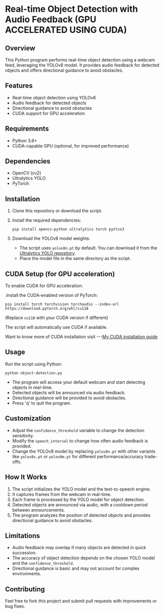 # Real-time Object Detection with Audio Feedback (GPU ACCELERATED USING CUDA)

## Overview
This Python program performs real-time object detection using a webcam feed, leveraging the YOLOv8 model. It provides audio feedback for detected objects and offers directional guidance to avoid obstacles.

## Features
- Real-time object detection using YOLOv8
- Audio feedback for detected objects
- Directional guidance to avoid obstacles
- CUDA support for GPU acceleration

## Requirements
- Python 3.6+
- CUDA-capable GPU (optional, for improved performance)

## Dependencies
- OpenCV (cv2)
- Ultralytics YOLO
- PyTorch
  

## Installation

1. Clone this repository or download the script.

2. Install the required dependencies:
   ```
   pip install opencv-python ultralytics torch pyttsx3
   ```

3. Download the YOLOv8 model weights:
   - The script uses `yolov8n.pt` by default. You can download it from the [Ultralytics YOLO repository](https://github.com/ultralytics/yolov8).
   - Place the model file in the same directory as the script.

## CUDA Setup (for GPU acceleration)

To enable CUDA for GPU acceleration:

.Install the CUDA-enabled version of PyTorch:
   ```
   pip install torch torchvision torchaudio --index-url https://download.pytorch.org/whl/cu118
   ```
   (Replace `cu118` with your CUDA version if different)

The script will automatically use CUDA if available.

Want to know more of CUDA installation visit ---[My CUDA installation guide](https://github.com/anugraheeth/OpenCV-with-CUDA-Accelerating-Deep-Learning-on-GPU-)

## Usage

Run the script using Python:

```
python object-detection.py
```

- The program will access your default webcam and start detecting objects in real-time.
- Detected objects will be announced via audio feedback.
- Directional guidance will be provided to avoid obstacles.
- Press 'q' to quit the program.

## Customization

- Adjust the `confidence_threshold` variable to change the detection sensitivity.
- Modify the `speech_interval` to change how often audio feedback is provided.
- Change the YOLOv8 model by replacing `yolov8n.pt` with other variants like `yolov8s.pt` or `yolov8m.pt` for different performance/accuracy trade-offs.

## How It Works

1. The script initializes the YOLO model and the text-to-speech engine.
2. It captures frames from the webcam in real-time.
3. Each frame is processed by the YOLO model for object detection.
4. Detected objects are announced via audio, with a cooldown period between announcements.
5. The program analyzes the position of detected objects and provides directional guidance to avoid obstacles.

## Limitations

- Audio feedback may overlap if many objects are detected in quick succession.
- The accuracy of object detection depends on the chosen YOLO model and the `confidence_threshold`.
- Directional guidance is basic and may not account for complex environments.

## Contributing

Feel free to fork this project and submit pull requests with improvements or bug fixes.

